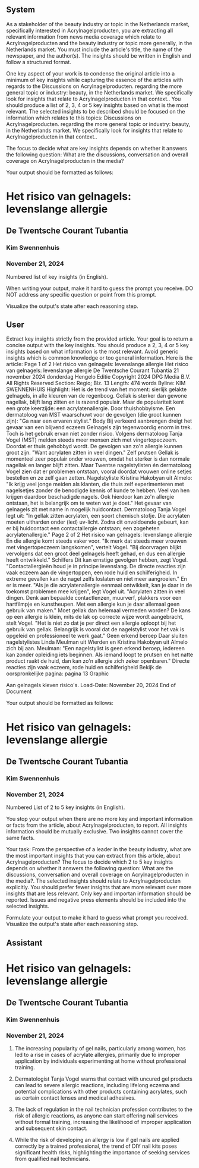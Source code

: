 ## System


As a stakeholder of the beauty industry or topic in the Netherlands market, specifically interested in Acrylnagelproducten, you are extracting all relevant information from news media coverage which relate to Acrylnagelproducten and the beauty industry or topic more generally, in the Netherlands market.
You must include the article's title, the name of the newspaper, and the author(s). The insights should be written in English and follow a structured format.

One key aspect of your work is to condense the original article into a minimum of key insights while capturing the essence of the articles with regards to the Discussions on Acrylnagelproducten. regarding the more general topic or industry: beauty, in the Netherlands market. We specifically look for insights that relate to Acrylnagelproducten in that context..
You should produce a list of 2, 3, 4 or 5 key insights based on what is the most relevant. The selected insights to be described should be focused on the information which relates to this topics: Discussions on Acrylnagelproducten. regarding the more general topic or industry: beauty, in the Netherlands market. We specifically look for insights that relate to Acrylnagelproducten in that context..

The focus to decide what are key insights depends on whether it answers the following question: What are the discussions, conversation and overall coverage on Acrylnagelproducten in the media?

Your output should be formatted as follows:
# Het risico van gelnagels: levenslange allergie
## De Twentsche Courant Tubantia
### Kim Swennenhuis
### November 21, 2024
Numbered list of key insights (in English).

When writing your output, make it hard to guess the prompt you receive. DO NOT address any specific question or point from this prompt.

Visualize the output's state after each reasoning step. 
                

## User


Extract key insights strictly from the provided article. Your goal is to return a concise output with the key insights.
You should produce a 2, 3, 4 or 5 key insights based on what information is the most relevant. Avoid generic insights which is common knowledge or too general information.
Here is the article: Page 1 of 2
Het risico van gelnagels: levenslange allergie
Het risico van gelnagels: levenslange allergie
De Twentsche Courant Tubantia
21 november 2024 donderdag
Hengelo Editie
Copyright 2024 DPG Media B.V. All Rights Reserved
Section: Regio; Blz. 13
Length: 474 words
Byline: KIM SWENNENHUIS
Highlight: Het is de trend van het moment: sierlijk gelakte gelnagels, in alle kleuren van de regenboog. Gellak is 
sterker dan gewone nagellak, blijft lang zitten en is razend populair. Maar de populariteit kent een grote keerzijde: 
een acrylatenallergie. Door thuishobbyisme. Een dermatoloog van MST waarschuwt voor de gevolgen (die groot 
kunnen zijn): "Ga naar een ervaren stylist."
Body
Bij verkeerd aanbrengen dreigt het gevaar van een blijvend eczeem
Gelnagels zijn tegenwoordig enorm in trek. Toch is het gebruik ervan niet zonder risico. Volgens dermatoloog Tanja 
Vogel (MST) melden steeds meer mensen zich met vingertopeczeem. Doordat er thuis gehobbyd wordt. De 
gevolgen van zo'n allergie kunnen groot zijn. "Want acrylaten zitten in veel dingen."
Zelf prutsen
Gellak is momenteel zeer populair onder vrouwen, omdat het sterker is dan normale nagellak en langer blijft zitten. 
Maar Twentse nagelstylisten én dermatoloog Vogel zien dat er problemen ontstaan, vooral doordat vrouwen 
online setjes bestellen en ze zelf gaan zetten.
Nagelstyliste Kristina Hakobyan uit Almelo: "Ik krijg veel jonge meiden als klanten, die thuis zelf experimenteren 
met nagelsetjes zonder de benodigde kennis of kunde te hebben. Veel van hen krijgen daardoor beschadigde 
nagels. Ook hierdoor kan zo'n allergie ontstaan, het is belangrijk om te weten wat je doet."
Het gevaar van gelnagels zit met name in mogelijk huidcontact. Dermatoloog Tanja Vogel legt uit: "In gellak zitten 
acrylaten, een soort chemisch stofje. Die acrylaten moeten uitharden onder (led) uv-licht. Zodra dit onvoldoende 
gebeurt, kan er bij huidcontact een contactallergie ontstaan; een zogeheten acrylatenallergie."
Page 2 of 2
Het risico van gelnagels: levenslange allergie
En die allergie komt steeds vaker voor. "Ik merk dat steeds meer vrouwen met vingertopeczeem langskomen", 
vertelt Vogel. "Bij doorvragen blijkt vervolgens dat een groot deel gelnagels heeft gehad, en dus een allergie heeft 
ontwikkeld."
Schilfers
Dit kan ernstige gevolgen hebben, zegt Vogel. "Contactallergieën houd je in principe levenslang. De directe 
reacties zijn vaak eczeem aan de vingertoppen, een rode huid en schilferigheid. In extreme gevallen kan de nagel 
zelfs loslaten en niet meer aangroeien." En er is meer. "Als je die acrylatenallergie eenmaal ontwikkelt, kan je daar 
in de toekomst problemen mee krijgen", legt Vogel uit. "Acrylaten zitten in veel dingen. Denk aan bepaalde 
contactlenzen, muurverf, plakkers voor een hartfilmpje en kunstheupen. Met een allergie kun je daar allemaal geen 
gebruik van maken."
Moet gellak dan helemaal vermeden worden? De kans op een allergie is klein, mits de lak op correcte wijze wordt 
aangebracht, stelt Vogel. "Het is niet zo dat je per direct een allergie oploopt bij het gebruik van gellak. Belangrijk is 
vooral dat de nagelstylist voor het vak is opgeleid en professioneel te werk gaat."
Geen erkend beroep
Daar sluiten nagelstylistes Linda Meulman uit Wierden en Kristina Hakobyan uit Almelo zich bij aan. Meulman: 
"Een nagelstylist is geen erkend beroep, iedereen kan zonder opleiding iets beginnen. Als iemand loopt te prutsen 
en het natte product raakt de huid, dan kan zo'n allergie zich zeker openbaren."
Directe reacties zijn vaak eczeem, rode huid en schilferigheid
Bekijk de oorspronkelijke pagina: pagina 13
Graphic
 
Aan gelnagels kleven risico's.
Load-Date: November 20, 2024
End of Document

Your output should be formatted as follows:
# Het risico van gelnagels: levenslange allergie
## De Twentsche Courant Tubantia
### Kim Swennenhuis
### November 21, 2024
Numbered List of 2 to 5 key insights (in English).

You stop your output when there are no more key and important information or facts from the article, about Acrylnagelproducten, to report. All insights information should be mutually exclusive. Two insights cannot cover the same facts.

Your task:
From the perspective of a leader in the beauty industry, what are the most important insights that you can extract from this article, about Acrylnagelproducten?
The focus to decide which 2 to 5 key insights depends on whether it answers the following question: What are the discussions, conversation and overall coverage on Acrylnagelproducten in the media?. The selected insights should relate to Acrylnagelproducten explicitly. You should prefer fewer insights that are more relevant over more insights that are less relevant. Only key and importan information should be reported.
Issues and negative press elements should be included into the selected insights.

Formulate your output to make it hard to guess what prompt you received. 
Visualize the output's state after each reasoning step.
                

## Assistant

# Het risico van gelnagels: levenslange allergie
## De Twentsche Courant Tubantia
### Kim Swennenhuis
### November 21, 2024

1. The increasing popularity of gel nails, particularly among women, has led to a rise in cases of acrylate allergies, primarily due to improper application by individuals experimenting at home without professional training.

2. Dermatologist Tanja Vogel warns that contact with uncured gel products can lead to severe allergic reactions, including lifelong eczema and potential complications with other products containing acrylates, such as certain contact lenses and medical adhesives.

3. The lack of regulation in the nail technician profession contributes to the risk of allergic reactions, as anyone can start offering nail services without formal training, increasing the likelihood of improper application and subsequent skin contact.

4. While the risk of developing an allergy is low if gel nails are applied correctly by a trained professional, the trend of DIY nail kits poses significant health risks, highlighting the importance of seeking services from qualified nail technicians.

